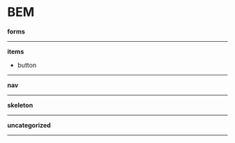 BEM
===
__forms__
- - -

__items__
* button

- - -

__nav__
- - -

__skeleton__
- - -

__uncategorized__
- - -
